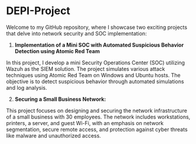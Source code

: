 
# DEPI-Project


Welcome to my GitHub repository, where I showcase two exciting projects that delve into network security and SOC implementation:

1. **Implementation of a Mini SOC with Automated Suspicious Behavior Detection using Atomic Red Team**

In this project, I develop a mini Security Operations Center (SOC) utilizing Wazuh as the SIEM solution. The project simulates various attack techniques using Atomic Red Team on Windows and Ubuntu hosts. The objective is to detect suspicious behavior through automated simulations and log analysis.

2. **Securing a Small Business Network:**


This project focuses on designing and securing the network infrastructure of a small business with 30 employees. The network includes workstations, printers, a server, and guest Wi-Fi, with an emphasis on network segmentation, secure remote access, and protection against cyber threats like malware and unauthorized access.





